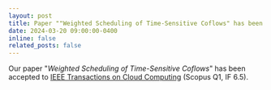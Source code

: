 ```yaml
---
layout: post
title: Paper ""Weighted Scheduling of Time-Sensitive Coflows" has been accepted to IEEE TCC
date: 2024-03-20 09:00:00-0400
inline: false
related_posts: false
---
```


Our paper "*Weighted Scheduling of Time-Sensitive Coflows*" has been accepted to [IEEE Transactions on Cloud Computing](https://ieeexplore.ieee.org/xpl/RecentIssue.jsp?punumber=6245519) (Scopus Q1, IF 6.5).

